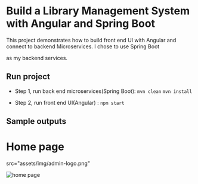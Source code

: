 # Build a Library Management System with Angular and Spring Boot

This project demonstrates how to build front end UI with Angular and connect to backend Microservices. I chose to use Spring Boot

as my backend services.

## Run project

- Step 1, run back end microservices(Spring Boot): `mvn clean` `mvn install`

- Step 2, run front end UI(Angular) : `npm start`

## Sample outputs

# Home page

src="assets/img/admin-logo.png"

![home page](../web/lms-angular-outputs/output1.png)
